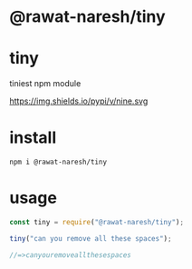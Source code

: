# @rawat-naresh/tiny
# tiny
  tiniest npm module
  
https://img.shields.io/pypi/v/nine.svg

# install
  `npm i @rawat-naresh/tiny`

# usage
  ```javascript
const tiny = require("@rawat-naresh/tiny");

tiny("can you remove all these spaces");

//=>canyouremoveallthesespaces
```
